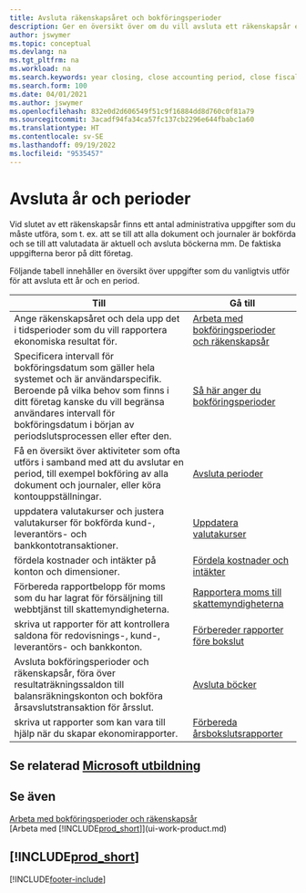 ```yaml
---
title: Avsluta räkenskapsåret och bokföringsperioder
description: Ger en översikt över om du vill avsluta ett räkenskapsår eller en bokföringsperiod, till exempel att se till att dokument och journaler är bokförda och verifiering av banksaldon.
author: jswymer
ms.topic: conceptual
ms.devlang: na
ms.tgt_pltfrm: na
ms.workload: na
ms.search.keywords: year closing, close accounting period, close fiscal year, bank account detailed trial balance
ms.search.form: 100
ms.date: 04/01/2021
ms.author: jswymer
ms.openlocfilehash: 832e0d2d606549f51c9f16884dd8d760c0f81a79
ms.sourcegitcommit: 3acadf94fa34ca57fc137cb2296e644fbabc1a60
ms.translationtype: HT
ms.contentlocale: sv-SE
ms.lasthandoff: 09/19/2022
ms.locfileid: "9535457"
---
```

# <a name="closing-years-and-periods"></a>Avsluta år och perioder

Vid slutet av ett räkenskapsår finns ett antal administrativa uppgifter som du måste utföra, som t. ex. att se till att alla dokument och journaler är bokförda och se till att valutadata är aktuell och avsluta böckerna mm. De faktiska uppgifterna beror på ditt företag.

Följande tabell innehåller en översikt över uppgifter som du vanligtvis utför för att avsluta ett år och en period.

| Till | Gå till |
| --- | --- |
| Ange räkenskapsåret och dela upp det i tidsperioder som du vill rapportera ekonomiska resultat för. | [Arbeta med bokföringsperioder och räkenskapsår](finance-accounting-periods-and-fiscal-years.md)|
| Specificera intervall för bokföringsdatum som gäller hela systemet och är användarspecifik. Beroende på vilka behov som finns i ditt företag kanske du vill begränsa användares intervall för bokföringsdatum i början av periodslutsprocessen eller efter den. |[Så här anger du bokföringsperioder](finance-how-specify-posting-periods.md) |
| Få en översikt över aktiviteter som ofta utförs i samband med att du avslutar en period, till exempel bokföring av alla dokument och journaler, eller köra kontouppställningar. |[Avsluta perioder](year-how-complete-period-end-processes.md) |
| uppdatera valutakurser och justera valutakurser för bokförda kund-, leverantörs- och bankkontotransaktioner. |[Uppdatera valutakurser](finance-how-update-currencies.md) |
| fördela kostnader och intäkter på konton och dimensioner. |[Fördela kostnader och intäkter](year-allocate-costs-income.md) |
| Förbereda rapportbelopp för moms som du har lagrat för försäljning till webbtjänst till skattemyndigheterna. |[Rapportera moms till skattemyndigheterna](finance-how-report-vat.md)|
| skriva ut rapporter för att kontrollera saldona för redovisnings-, kund-, leverantörs- och bankkonton. |[Förbereder rapporter före bokslut](year-prepare-preclose-reports.md) |
| Avsluta bokföringsperioder och räkenskapsår, föra över resultaträkningssaldon till balansräkningskonton och bokföra årsavslutstransaktion för årsslut. |[Avsluta böcker](year-close-books.md) |
| skriva ut rapporter som kan vara till hjälp när du skapar ekonomirapporter. |[Förbereda årsbokslutsrapporter](year-prepare-close-statement.md) |

## <a name="see-related-microsoft-training"></a>Se relaterad [Microsoft utbildning](/training/modules/close-fiscal-year-dynamics-365-business-central/index)

## <a name="see-also"></a>Se även

[Arbeta med bokföringsperioder och räkenskapsår](finance-accounting-periods-and-fiscal-years.md)  
[Arbeta med [!INCLUDE[prod_short](includes/prod_short.md)]](ui-work-product.md)

## [!INCLUDE[prod_short](includes/free_trial_md.md)]  


[!INCLUDE[footer-include](includes/footer-banner.md)]
